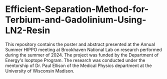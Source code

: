 # Efficient-Separation-Method-for-Terbium-and-Gadolinium-Using-LN2-Resin
This repository contains the poster and abstract presented at the Annual Summer HIPPO meeting at Brookhaven National Lab on research performed during the summer of 2024. The project was funded by the Department of Energy's Isoptope Program. The research was conducted under the mentorship of Dr. Paul Ellison of the Medical Physics department at the University of Wisconsin Madison.
